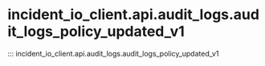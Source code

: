 # incident_io_client.api.audit_logs.audit_logs_policy_updated_v1

::: incident_io_client.api.audit_logs.audit_logs_policy_updated_v1
